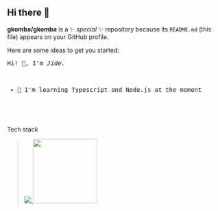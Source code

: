 ## Hi there 👋

**gkomba/gkomba** is a ✨ _special_ ✨ repository because its `README.md` (this file) appears on your GitHub profile.

Here are some ideas to get you started:
<!--
- 🔭 I’m currently working on ...
- 🌱 I’m currently learning ...
- 👯 I’m looking to collaborate on ...
- 🤔 I’m looking for help with ...
- 💬 Ask me about ...
- 📫 How to reach me: ...
- 😄 Pronouns: ...
- ⚡ Fun fact: ...
-->
<pre>
Hi! 👋, I'm <i>Jide.</i>
<ul>
   <li>🌱 I'm learning Typescript and Node.js at the moment</li>
</ul>
   
</pre>
<p> Tech stack </p>
<blockquote>
   <a href="https://skillicons.dev">
      <img src="https://skillicons.dev/icons?i=c,cpp,js,react,git,css,jquery,docker,bash" />
   </a>
   <a href="https://openui5.org">
      <img src="https://upload.wikimedia.org/wikipedia/commons/7/7d/OpenUI5_logo_horizontal_blue.svg" width="150" />
   </a>
</blockquote>
